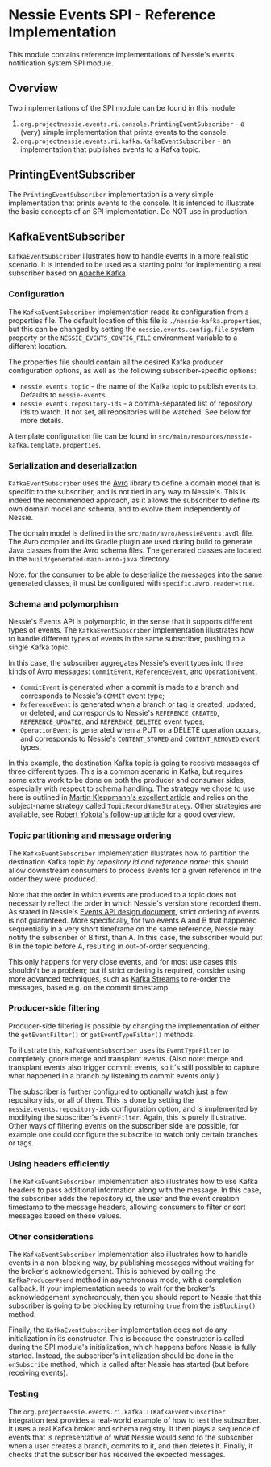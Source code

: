 # Nessie Events SPI - Reference Implementation

This module contains reference implementations of Nessie's events notification system SPI module.

## Overview

Two implementations of the SPI module can be found in this module:

1. `org.projectnessie.events.ri.console.PrintingEventSubscriber` - a (very) simple implementation 
   that prints events to the console.
2. `org.projectnessie.events.ri.kafka.KafkaEventSubscriber` - an implementation that publishes 
   events to a Kafka topic.

## PrintingEventSubscriber

The `PrintingEventSubscriber` implementation is a very simple implementation that prints events to the console. It is
intended to illustrate the basic concepts of an SPI implementation. Do NOT use in production.

## KafkaEventSubscriber

`KafkaEventSubscriber` illustrates how to handle events in a more realistic scenario. It is intended to be used as a
starting point for implementing a real subscriber based on [Apache Kafka].

[Apache Kafka]:https://kafka.apache.org/

### Configuration

The `KafkaEventSubscriber` implementation reads its configuration from a properties file. The default location of this
file is `./nessie-kafka.properties`, but this can be changed by setting the `nessie.events.config.file` system property
or the `NESSIE_EVENTS_CONFIG_FILE` environment variable to a different location.

The properties file should contain all the desired Kafka producer configuration options, as well as the following
subscriber-specific options:

- `nessie.events.topic` - the name of the Kafka topic to publish events to. Defaults to `nessie-events`.
- `nessie.events.repository-ids` - a comma-separated list of repository ids to watch. If not set, all repositories will
  be watched. See below for more details.

A template configuration file can be found in `src/main/resources/nessie-kafka.template.properties`.

### Serialization and deserialization

`KafkaEventSubscriber` uses the [Avro] library to define a domain model that is specific to the subscriber, and is not
tied in any way to Nessie's. This is indeed the recommended approach, as it allows the subscriber to define its own
domain model and schema, and to evolve them independently of Nessie.

[Avro]:https://avro.apache.org/

The domain model is defined in the `src/main/avro/NessieEvents.avdl` file. The Avro compiler and its Gradle plugin are
used during build to generate Java classes from the Avro schema files. The generated classes are located in the
`build/generated-main-avro-java` directory.

Note: for the consumer to be able to deserialize the messages into the same generated classes, it must be configured
with `specific.avro.reader=true`.

### Schema and polymorphism

Nessie's Events API is polymorphic, in the sense that it supports different types of events. The `KafkaEventSubscriber`
implementation illustrates how to handle different types of events in the same subscriber, pushing to a single Kafka
topic. 

In this case, the subscriber aggregates Nessie's event types into three kinds of Avro messages: `CommitEvent`,
`ReferenceEvent`, and `OperationEvent`.

- `CommitEvent` is generated when a commit is made to a branch and corresponds to Nessie's `COMMIT` event type;
- `ReferenceEvent` is generated when a branch or tag is created, updated, or deleted, and corresponds to Nessie's
  `REFERENCE_CREATED`, `REFERENCE_UPDATED`, and `REFERENCE_DELETED` event types;
- `OperationEvent` is generated when a PUT or a DELETE operation occurs, and corresponds to Nessie's
  `CONTENT_STORED` and `CONTENT_REMOVED` event types.

In this example, the destination Kafka topic is going to receive messages of three different types. This is a common
scenario in Kafka, but requires some extra work to be done on both the producer and consumer sides, especially with
respect to schema handling. The strategy we chose to use here is outlined in [Martin Kleppmann's excellent article] and
relies on the subject-name strategy called `TopicRecordNameStrategy`. Other strategies are available, see [Robert
Yokota's follow-up article] for a good overview.

[Martin Kleppmann's excellent article]:https://www.confluent.io/blog/put-several-event-types-kafka-topic/
[Robert Yokota's follow-up article]:https://www.confluent.io/blog/multiple-event-types-in-the-same-kafka-topic/

### Topic partitioning and message ordering

The `KafkaEventSubscriber` implementation illustrates how to partition the destination Kafka topic _by repository id and
reference name_: this should allow downstream consumers to process events for a given reference in the order they were
produced.

Note that the order in which events are produced to a topic does not necessarily reflect the order in which Nessie's
version store recorded them. As stated in Nessie's [Events API design document], strict ordering of events is not
guaranteed. More specifically, for two events A and B that happened sequentially in a very short timeframe on the same
reference, Nessie may notify the subscriber of B first, than A. In this case, the subscriber would put B in the topic
before A, resulting in out-of-order sequencing.

This only happens for very close events, and for most use cases this shouldn't be a problem; but if strict ordering is
required, consider using more advanced techniques, such as [Kafka Streams] to re-order the messages, based e.g. on the
commit timestamp.

[Events API design document]:https://github.com/projectnessie/nessie/blob/nessie-0.60.1/design/events.md?plain=1#L364
[Kafka Streams]:https://kafka.apache.org/documentation/streams/

### Producer-side filtering

Producer-side filtering is possible by changing the implementation of either the `getEventFilter()` or
`getEventTypeFilter()` methods.

To illustrate this, `KafkaEventSubscriber` uses its `EventTypeFilter` to completely ignore merge and transplant events.
(Also note: merge and transplant events also trigger commit events, so it's still possible to capture what happened in a
branch by listening to commit events only.)

The subscriber is further configured to optionally watch just a few repository ids, or all of them. This is done by
setting the `nessie.events.repository-ids` configuration option, and is implemented by modifying the subscriber's
`EventFilter`. Again, this is purely illustrative. Other ways of filtering events on the subscriber side are possible,
for example one could configure the subscribe to watch only certain branches or tags.

### Using headers efficiently

The `KafkaEventSubscriber` implementation also illustrates how to use Kafka headers to pass additional information along
with the message. In this case, the subscriber adds the repository id, the user and the event creation timestamp to the
message headers, allowing consumers to filter or sort messages based on these values.

### Other considerations

The `KafkaEventSubscriber` implementation also illustrates how to handle events in a non-blocking way, by publishing
messages without waiting for the broker's acknowledgement. This is achieved by calling the `KafkaProducer#send` method
in asynchronous mode, with a completion callback. If your implementation needs to wait for the broker's acknowledgement
synchronously, then you should report to Nessie that this subscriber is going to be blocking by returning `true` from
the `isBlocking()` method.

Finally, the `KafkaEventSubscriber` implementation does not do any initialization in its constructor. This is because
the constructor is called during the SPI module's initialization, which happens before Nessie is fully started. Instead,
the subscriber's initialization should be done in the `onSubscribe` method, which is called after Nessie has started
(but before receiving events).

### Testing

The `org.projectnessie.events.ri.kafka.ITKafkaEventSubscriber` integration test provides a real-world example of how to
test the subscriber. It uses a real Kafka broker and schema registry. It then plays a sequence of events that is
representative of what Nessie would send to the subscriber when a user creates a branch, commits to it, and then deletes
it. Finally, it checks that the subscriber has received the expected messages.
